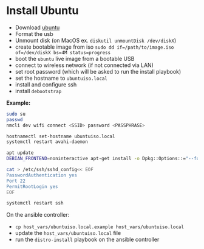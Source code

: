 # Install Ubuntu

- Download [ubuntu](https://ubuntu.com/download/alternative-downloads)
- Format the usb
- Unmount disk (on MacOS ex. `diskutil unmountDisk /dev/diskX`)
- create bootable image from iso `sudo dd if=/path/to/image.iso of=/dev/diskX bs=4M status=progress`
- boot the `ubuntu` live image from a bootable USB
- connect to wireless network (if not connected via LAN)
- set root password (which will be asked to run the install playbook)
- set the hostname to `ubuntuiso.local`
- install and configure ssh
- install `debootstrap`

**Example:**

```bash
sudo su
passwd
nmcli dev wifi connect <SSID> password <PASSPHRASE>

hostnamectl set-hostname ubuntuiso.local
systemctl restart avahi-daemon

apt update
DEBIAN_FRONTEND=noninteractive apt-get install -o Dpkg::Options::="--force-confold" -y openssh-server

cat > /etc/ssh/sshd_config<< EOF
PasswordAuthentication yes
Port 22
PermitRootLogin yes
EOF

systemctl restart ssh
```

On the ansible controller:

- `cp host_vars/ubuntuiso.local.example host_vars/ubuntuiso.local`
- update the `host_vars/ubuntuiso.local` file
- run the `distro-install` playbook on the ansible controller
